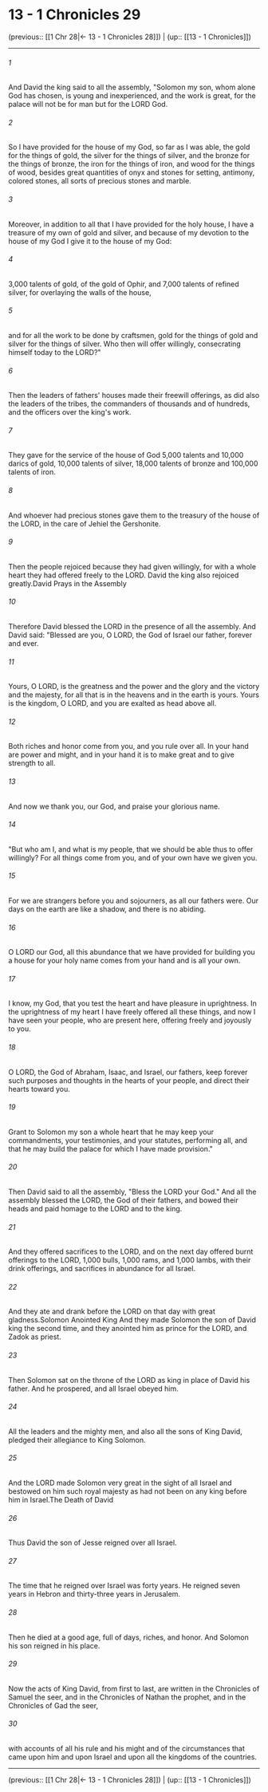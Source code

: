# 13 - 1 Chronicles 29

(previous:: [[1 Chr 28|← 13 - 1 Chronicles 28]]) | (up:: [[13 - 1 Chronicles]])

***


###### 1 
And David the king said to all the assembly, "Solomon my son, whom alone God has chosen, is young and inexperienced, and the work is great, for the palace will not be for man but for the LORD God. 

###### 2 
So I have provided for the house of my God, so far as I was able, the gold for the things of gold, the silver for the things of silver, and the bronze for the things of bronze, the iron for the things of iron, and wood for the things of wood, besides great quantities of onyx and stones for setting, antimony, colored stones, all sorts of precious stones and marble. 

###### 3 
Moreover, in addition to all that I have provided for the holy house, I have a treasure of my own of gold and silver, and because of my devotion to the house of my God I give it to the house of my God: 

###### 4 
3,000 talents of gold, of the gold of Ophir, and 7,000 talents of refined silver, for overlaying the walls of the house, 

###### 5 
and for all the work to be done by craftsmen, gold for the things of gold and silver for the things of silver. Who then will offer willingly, consecrating himself today to the LORD?" 

###### 6 
Then the leaders of fathers' houses made their freewill offerings, as did also the leaders of the tribes, the commanders of thousands and of hundreds, and the officers over the king's work. 

###### 7 
They gave for the service of the house of God 5,000 talents and 10,000 darics of gold, 10,000 talents of silver, 18,000 talents of bronze and 100,000 talents of iron. 

###### 8 
And whoever had precious stones gave them to the treasury of the house of the LORD, in the care of Jehiel the Gershonite. 

###### 9 
Then the people rejoiced because they had given willingly, for with a whole heart they had offered freely to the LORD. David the king also rejoiced greatly.David Prays in the Assembly 

###### 10 
Therefore David blessed the LORD in the presence of all the assembly. And David said: "Blessed are you, O LORD, the God of Israel our father, forever and ever. 

###### 11 
Yours, O LORD, is the greatness and the power and the glory and the victory and the majesty, for all that is in the heavens and in the earth is yours. Yours is the kingdom, O LORD, and you are exalted as head above all. 

###### 12 
Both riches and honor come from you, and you rule over all. In your hand are power and might, and in your hand it is to make great and to give strength to all. 

###### 13 
And now we thank you, our God, and praise your glorious name. 

###### 14 
"But who am I, and what is my people, that we should be able thus to offer willingly? For all things come from you, and of your own have we given you. 

###### 15 
For we are strangers before you and sojourners, as all our fathers were. Our days on the earth are like a shadow, and there is no abiding. 

###### 16 
O LORD our God, all this abundance that we have provided for building you a house for your holy name comes from your hand and is all your own. 

###### 17 
I know, my God, that you test the heart and have pleasure in uprightness. In the uprightness of my heart I have freely offered all these things, and now I have seen your people, who are present here, offering freely and joyously to you. 

###### 18 
O LORD, the God of Abraham, Isaac, and Israel, our fathers, keep forever such purposes and thoughts in the hearts of your people, and direct their hearts toward you. 

###### 19 
Grant to Solomon my son a whole heart that he may keep your commandments, your testimonies, and your statutes, performing all, and that he may build the palace for which I have made provision." 

###### 20 
Then David said to all the assembly, "Bless the LORD your God." And all the assembly blessed the LORD, the God of their fathers, and bowed their heads and paid homage to the LORD and to the king. 

###### 21 
And they offered sacrifices to the LORD, and on the next day offered burnt offerings to the LORD, 1,000 bulls, 1,000 rams, and 1,000 lambs, with their drink offerings, and sacrifices in abundance for all Israel. 

###### 22 
And they ate and drank before the LORD on that day with great gladness.Solomon Anointed King And they made Solomon the son of David king the second time, and they anointed him as prince for the LORD, and Zadok as priest. 

###### 23 
Then Solomon sat on the throne of the LORD as king in place of David his father. And he prospered, and all Israel obeyed him. 

###### 24 
All the leaders and the mighty men, and also all the sons of King David, pledged their allegiance to King Solomon. 

###### 25 
And the LORD made Solomon very great in the sight of all Israel and bestowed on him such royal majesty as had not been on any king before him in Israel.The Death of David 

###### 26 
Thus David the son of Jesse reigned over all Israel. 

###### 27 
The time that he reigned over Israel was forty years. He reigned seven years in Hebron and thirty-three years in Jerusalem. 

###### 28 
Then he died at a good age, full of days, riches, and honor. And Solomon his son reigned in his place. 

###### 29 
Now the acts of King David, from first to last, are written in the Chronicles of Samuel the seer, and in the Chronicles of Nathan the prophet, and in the Chronicles of Gad the seer, 

###### 30 
with accounts of all his rule and his might and of the circumstances that came upon him and upon Israel and upon all the kingdoms of the countries.

***

(previous:: [[1 Chr 28|← 13 - 1 Chronicles 28]]) | (up:: [[13 - 1 Chronicles]])
